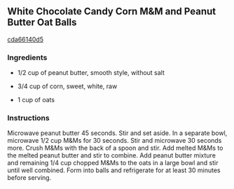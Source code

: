 ## White Chocolate Candy Corn M&M and Peanut Butter Oat Balls

[cda66140d5](http://tastykitchen.com/recipes/holidays/white-chocolate-candy-corn-mm-and-peanut-butter-oat-balls/)

### Ingredients

 - 1/2 cup of peanut butter, smooth style, without salt

 - 3/4 cup of corn, sweet, white, raw

 - 1 cup of oats

### Instructions

Microwave peanut butter 45 seconds. Stir and set aside. In a separate bowl, microwave 1/2 cup M&Ms for 30 seconds. Stir and microwave 30 seconds more. Crush M&Ms with the back of a spoon and stir. Add melted M&Ms to the melted peanut butter and stir to combine. Add peanut butter mixture and remaining 1/4 cup chopped M&Ms to the oats in a large bowl and stir until well combined. Form into balls and refrigerate for at least 30 minutes before serving.